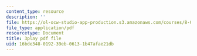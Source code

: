 ```yaml
---
content_type: resource
description: ''
file: https://ol-ocw-studio-app-production.s3.amazonaws.com/courses/8-05-quantum-physics-ii-fall-2013/16bde348019239eb06131b47afae21db_r2NMWEsNcTs.pdf
file_type: application/pdf
resourcetype: Document
title: 3play pdf file
uid: 16bde348-0192-39eb-0613-1b47afae21db
---
```

